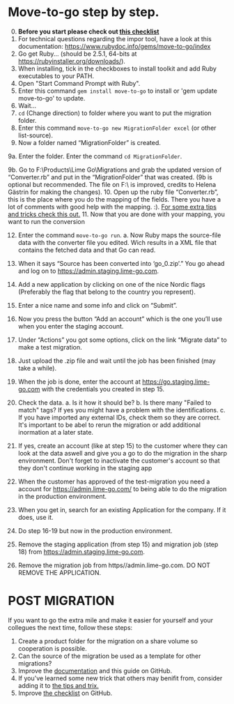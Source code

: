 # Move-to-go step by step.

0. **Before you start please check out [this checklist](Checklist.md)**
1. For technical questions regarding the impor tool, have a look at this documentation: https://www.rubydoc.info/gems/move-to-go/index 
2. Go get Ruby... (should be 2.5.1, 64-bits at https://rubyinstaller.org/downloads/).
3. When installing, tick in the checkboxes to install toolkit and add Ruby executables to your PATH.
4. Open "Start Command Prompt with Ruby".
5. Enter this command `gem install move-to-go` to install or 'gem update move-to-go' to update.
6. Wait...
7. `cd` (Change direction) to folder where you want to put the migration folder. 
8. Enter this command `move-to-go new MigrationFolder excel` (or other list-source).
9. Now a folder named “MigrationFolder” is created. 


9a. Enter the folder. Enter the command `cd MigrationFolder`.

9b. Go to F:\Products\Lime Go\Migrations and grab the updated version of “Converter.rb” and put in the “MigrationFolder” that was created.
	(9b is optional but recommended. The file on F:\ is improved, credits to Helena Gästrin for making the changes).
10. Open up the ruby file “Converter.rb”, this is the place where you do the mapping of the fields. There you have a lot of comments with good help with the mapping. :). [For some extra tips and tricks check this out.](tips-and-trix.md)
11. Now that you are done with your mapping, you want to run the conversion

12. Enter the command `move-to-go run`.
	a.	Now Ruby maps the source-file data with the converter file you edited. Wich results in a XML file that contains the fetched data and that Go can read.
13. When it says “Source has been converted into ‘go_0.zip’.” You go ahead and log on to https://admin.staging.lime-go.com.
14. Add a new application by clicking on one of the nice Nordic flags (Preferably the flag that belong to the country you represent).
15. Enter a nice name and some info and click on “Submit”.
16. Now you press the button “Add an account” which is the one you’ll use when you enter the staging account. 
17. Under “Actions” you got some options, click on the link “Migrate data” to make a test migration. 
18. Just upload the .zip file and wait until the job has been finished (may take a while).
19. When the job is done, enter the account at https://go.staging.lime-go.com with the credentials you created in step 15.
20. Check the data.
	a. Is it how it should be?
	b. Is there many "Failed to match" tags? If yes you might have a problem with the identifications.
	c. If you have imported any external IDs, check them so they are correct. It's important to be abel to rerun the migration or add additional inormation at a later state. 
21. If yes, create an account (like at step 15) to the customer where they can look at the data aswell and give you a go to do the migration in the sharp environment. Don't forget to inactivate the customer's account so that they don't continue working in the staging app

22. When the customer has approved of the test-migration you need a account for https://admin.lime-go.com/ to being able to do the migration in the production environment.
23. When you get in, search for an existing Application for the company. If it does, use it. 
24. Do step 16-19 but now in the production environment. 
25. Remove the staging application (from step 15) and migration job (step 18) from https://admin.staging.lime-go.com.
26. Remove the migration job from https//admin.lime-go.com. DO NOT REMOVE THE APPLICATION.

# POST MIGRATION
If you want to go the extra mile and make it easier for yourself and your collegues the next time, follow these steps:
1. Create a product folder for the migration on a share volume so cooperation is possible.
2. Can the source of the migration be used as a template for other migrations? 
3. Improve the [documentation](README.md) and this guide on GitHub.
4. If you've learned some new trick that others may benifit from, consider adding it to [the tips and trix.](tips-and-trix.md)
5. Improve [the checklist](Checklist.md) on GitHub.

